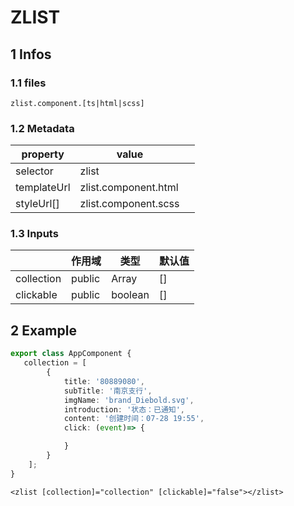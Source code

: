 # ZLIST

## 1 Infos
### 1.1 files

`zlist.component.[ts|html|scss]`

### 1.2 Metadata

| property | value |  |
| --- | --- | --- |
| selector | zlist |  |
| templateUrl | zlist.component.html |  |
| styleUrl[] | zlist.component.scss |  |

### 1.3 Inputs

|  | 作用域 | 类型 | 默认值 |
| --- | --- | --- | --- |
| collection | public | Array | [] |
| clickable | public | boolean | [] |

## 2 Example

```typescript
export class AppComponent {
   collection = [
        {
            title: '80889080',
            subTitle: '南京支行',
            imgName: 'brand_Diebold.svg',
            introduction: '状态：已通知',
            content: '创建时间：07-28 19:55',
            click: (event)=> {

            }
        }
    ];
}
```

```
<zlist [collection]="collection" [clickable]="false"></zlist>
```

